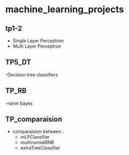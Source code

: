 # machine_learning_projects
## tp1-2
  - Single Layer Perceptron
  - Multi Layer Perceptron
## TP5_DT
  -Decision tree classifiers
## TP_RB
  -naive bayes
## TP_comparaision
  - comparaision between : 
      - mLPClassifier 
      - multinomialRNB
      - extraTreeClassifier
 

